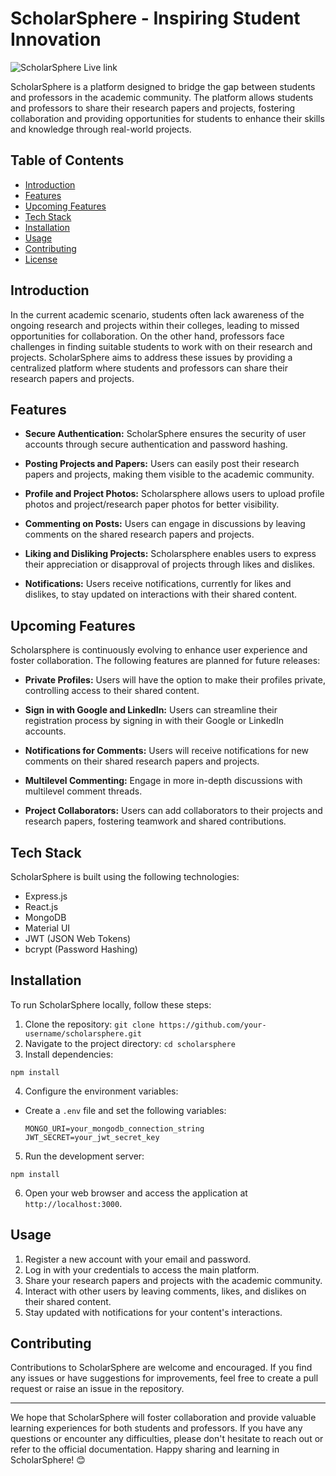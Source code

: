 # ScholarSphere - Inspiring Student Innovation

![ScholarSphere Live link](https://scholarspherefrontend.onrender.com/)

ScholarSphere is a platform designed to bridge the gap between students and professors in the academic community. The platform allows students and professors to share their research papers and projects, fostering collaboration and providing opportunities for students to enhance their skills and knowledge through real-world projects.

## Table of Contents
- [Introduction](#introduction)
- [Features](#features)
- [Upcoming Features](#upcoming-features)
- [Tech Stack](#tech-stack)
- [Installation](#installation)
- [Usage](#usage)
- [Contributing](#contributing)
- [License](#license)

## Introduction

In the current academic scenario, students often lack awareness of the ongoing research and projects within their colleges, leading to missed opportunities for collaboration. On the other hand, professors face challenges in finding suitable students to work with on their research and projects. ScholarSphere aims to address these issues by providing a centralized platform where students and professors can share their research papers and projects.

## Features

- **Secure Authentication:** ScholarSphere ensures the security of user accounts through secure authentication and password hashing.

- **Posting Projects and Papers:** Users can easily post their research papers and projects, making them visible to the academic community.

- **Profile and Project Photos:** Scholarsphere allows users to upload profile photos and project/research paper photos for better visibility.

- **Commenting on Posts:** Users can engage in discussions by leaving comments on the shared research papers and projects.

- **Liking and Disliking Projects:** Scholarsphere enables users to express their appreciation or disapproval of projects through likes and dislikes.

- **Notifications:** Users receive notifications, currently for likes and dislikes, to stay updated on interactions with their shared content.

## Upcoming Features

Scholarsphere is continuously evolving to enhance user experience and foster collaboration. The following features are planned for future releases:

- **Private Profiles:** Users will have the option to make their profiles private, controlling access to their shared content.

- **Sign in with Google and LinkedIn:** Users can streamline their registration process by signing in with their Google or LinkedIn accounts.

- **Notifications for Comments:** Users will receive notifications for new comments on their shared research papers and projects.

- **Multilevel Commenting:** Engage in more in-depth discussions with multilevel comment threads.

- **Project Collaborators:** Users can add collaborators to their projects and research papers, fostering teamwork and shared contributions.

## Tech Stack

ScholarSphere is built using the following technologies:

- Express.js
- React.js
- MongoDB
- Material UI
- JWT (JSON Web Tokens)
- bcrypt (Password Hashing)

## Installation

To run ScholarSphere locally, follow these steps:

1. Clone the repository: `git clone https://github.com/your-username/scholarsphere.git`
2. Navigate to the project directory: `cd scholarsphere`
3. Install dependencies:
  ```
  npm install
  ```
4. Configure the environment variables:
- Create a `.env` file and set the following variables:
  ```
  MONGO_URI=your_mongodb_connection_string
  JWT_SECRET=your_jwt_secret_key
  ```
5. Run the development server:
  ```
  npm install
  ```
6. Open your web browser and access the application at `http://localhost:3000`.

## Usage

1. Register a new account with your email and password.
2. Log in with your credentials to access the main platform.
3. Share your research papers and projects with the academic community.
4. Interact with other users by leaving comments, likes, and dislikes on their shared content.
5. Stay updated with notifications for your content's interactions.

## Contributing

Contributions to ScholarSphere are welcome and encouraged. If you find any issues or have suggestions for improvements, feel free to create a pull request or raise an issue in the repository.

---

We hope that ScholarSphere will foster collaboration and provide valuable learning experiences for both students and professors. If you have any questions or encounter any difficulties, please don't hesitate to reach out or refer to the official documentation. Happy sharing and learning in ScholarSphere! 😊


